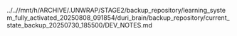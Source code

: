 ../..//mnt/h/ARCHIVE/.UNWRAP/STAGE2/backup_repository/learning_system_fully_activated_20250808_091854/duri_brain/backup_repository/current_state_backup_20250730_185500/DEV_NOTES.md